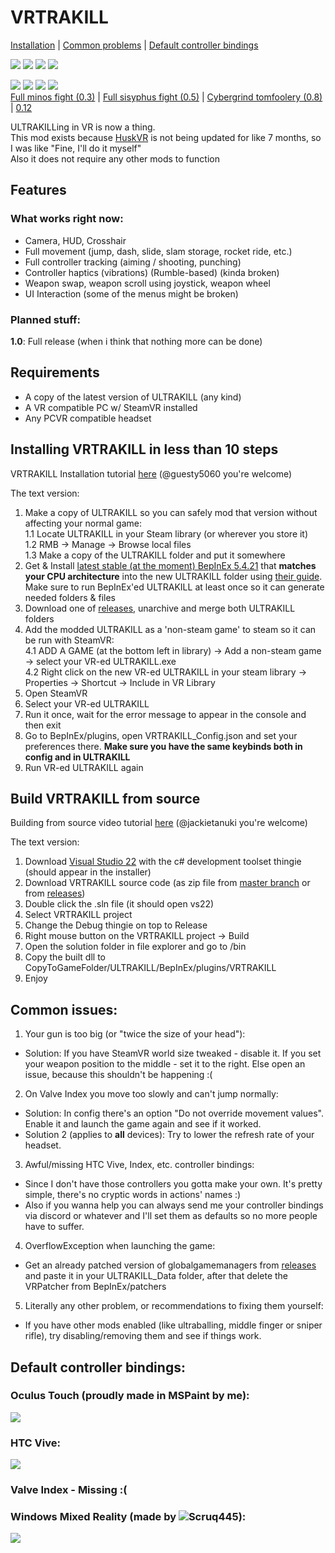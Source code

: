 # VRTRAKILL
[Installation](https://github.com/whateverusername0/VRTRAKILL#installing-vrtrakill-in-less-than-10-steps) | [Common problems](https://github.com/whateverusername0/VRTRAKILL#common-issues) | [Default controller bindings](https://github.com/whateverusername0/VRTRAKILL#default-controller-bindings)

[![](https://img.shields.io/github/downloads/whateverusername0/VRTRAKILL/total)](https://github.com/whateverusername0/VRTRAKILL/releases)
[![](https://img.shields.io/github/downloads/whateverusername0/VRTRAKILL/latest/total)](https://github.com/whateverusername0/VRTRAKILL/releases)
[![](https://img.shields.io/github/v/release/whateverusername0/VRTRAKILL)](https://github.com/whateverusername0/VRTRAKILL/releases/latest)
[![](https://img.shields.io/discord/1105714562931638326)](https://discord.gg/TTUw5Aevce)

![](/GithubStuff/thypunishmentisdeath.gif) ![](/GithubStuff/youcantescape.gif) ![](/GithubStuff/+execution.gif) ![](/GithubStuff/v2warmup.gif)  
[Full minos fight (0.3)](https://www.youtube.com/watch?v=yrofGYf_xTI) | [Full sisyphus fight (0.5)](https://www.youtube.com/watch?v=DhcVx6yBEaM) | [Cybergrind tomfoolery (0.8)](https://youtu.be/n2aAljuvpMo) | [0.12](https://youtu.be/aosvmxn6bNU)

ULTRAKILLing in VR is now a thing.  
This mod exists because [HuskVR](https://github.com/TeamDoodz/HuskVR) is not being updated for like 7 months, so I was like "Fine, I'll do it myself"  
Also it does not require any other mods to function  

## Features
### What works right now:
- Camera, HUD, Crosshair
- Full movement (jump, dash, slide, slam storage, rocket ride, etc.)
- Full controller tracking (aiming / shooting, punching)
- Controller haptics (vibrations) (Rumble-based) (kinda broken)
- Weapon swap, weapon scroll using joystick, weapon wheel
- UI Interaction (some of the menus might be broken)
### Planned stuff:
**1.0**: Full release (when i think that nothing more can be done)

## Requirements
- A copy of the latest version of ULTRAKILL (any kind)
- A VR compatible PC w/ SteamVR installed
- Any PCVR compatible headset

## Installing VRTRAKILL in less than 10 steps
VRTRAKILL Installation tutorial [here](https://www.youtube.com/watch?v=FcTysn8jwFQ) (@guesty5060 you're welcome)

The text version:
1. Make a copy of ULTRAKILL so you can safely mod that version without affecting your normal game:  
  1.1 Locate ULTRAKILL in your Steam library (or wherever you store it)  
  1.2 RMB -> Manage -> Browse local files  
  1.3 Make a copy of the ULTRAKILL folder and put it somewhere  
2. Get & Install [latest stable (at the moment) BepInEx 5.4.21](https://github.com/BepInEx/BepInEx/releases/tag/v5.4.21) that **matches your CPU architecture** into the new ULTRAKILL folder using [their guide](https://github.com/BepInEx/BepInEx/wiki/Installation). Make sure to run BepInEx'ed ULTRAKILL at least once so it can generate needed folders & files  
3. Download one of [releases](https://github.com/whateverusername0/VRTRAKILL/releases), unarchive and merge both ULTRAKILL folders  
4. Add the modded ULTRAKILL as a 'non-steam game' to steam so it can be run with SteamVR:  
  4.1 ADD A GAME (at the bottom left in library) -> Add a non-steam game -> select your VR-ed ULTRAKILL.exe  
  4.2 Right click on the new VR-ed ULTRAKILL in your steam library -> Properties -> Shortcut -> Include in VR Library  
5. Open SteamVR  
6. Select your VR-ed ULTRAKILL  
7. Run it once, wait for the error message to appear in the console and then exit  
8. Go to BepInEx/plugins, open VRTRAKILL_Config.json and set your preferences there. **Make sure you have the same keybinds both in config and in ULTRAKILL**  
9. Run VR-ed ULTRAKILL again  

## Build VRTRAKILL from source
Building from source video tutorial [here](https://www.youtube.com/watch?v=h1rS-p7aFFo) (@jackietanuki you're welcome)

The text version:
1. Download [Visual Studio 22](https://visualstudio.microsoft.com/vs/) with the c# development toolset thingie (should appear in the installer)  
2. Download VRTRAKILL source code (as zip file from [master branch](https://github.com/whateverusername0/VRTRAKILL/archive/refs/heads/master.zip) or from [releases](https://github.com/whateverusername0/VRTRAKILL/releases))  
3. Double click the .sln file (it should open vs22)  
4. Select VRTRAKILL project
5. Change the Debug thingie on top to Release  
6. Right mouse button on the VRTRAKILL project -> Build
7. Open the solution folder in file explorer and go to /bin
8. Copy the built dll to CopyToGameFolder/ULTRAKILL/BepInEx/plugins/VRTRAKILL
9. Enjoy

## Common issues:
1. Your gun is too big (or "twice the size of your head"):  
  - Solution: If you have SteamVR world size tweaked - disable it. If you set your weapon position to the middle - set it to the right. Else open an issue, because this shouldn't be happening :(  
2. On Valve Index you move too slowly and can't jump normally:  
  - Solution: In config there's an option "Do not override movement values". Enable it and launch the game again and see if it worked.
  - Solution 2 (applies to **all** devices): Try to lower the refresh rate of your headset.
3. Awful/missing HTC Vive, Index, etc. controller bindings:
  - Since I don't have those controllers you gotta make your own. It's pretty simple, there's no cryptic words in actions' names :)
  - Also if you wanna help you can always send me your controller bindings via discord or whatever and I'll set them as defaults so no more people have to suffer.
4. OverflowException when launching the game:
  - Get an already patched version of globalgamemanagers from [releases](https://github.com/whateverusername0/VRTRAKILL/releases) and paste it in your ULTRAKILL_Data folder, after that delete the VRPatcher from BepInEx/patchers
5. Literally any other problem, or recommendations to fixing them yourself:
  - If you have other mods enabled (like ultraballing, middle finger or sniper rifle), try disabling/removing them and see if things work.

## Default controller bindings:
### Oculus Touch (proudly made in MSPaint by me):
![](GithubStuff/DCB_Touch.png)

### HTC Vive:
![](GithubStuff/DCB_Vive.png)

### Valve Index - Missing :(

### Windows Mixed Reality (made by ![Scruq445](https://github.com/Scruq445)):
![](GithubStuff/DCB_WMR.jpeg)
